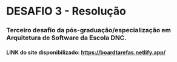 # DESAFIO 3 - Resolução

### Terceiro desafio da pós-graduação/especialização em Arquitetura de Software da Escola DNC.

#### LINK do site disponibilizado: https://boardtarefas.netlify.app/
